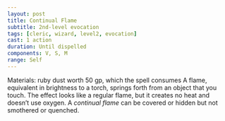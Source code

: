 ```yaml
---
layout: post
title: Continual Flame
subtitle: 2nd-level evocation
tags: [cleric, wizard, level2, evocation]
cast: 1 action
duration: Until dispelled
components: V, S, M
range: Self
---
```

Materials: ruby dust worth 50 gp, which the spell consumes
A flame, equivalent in brightness to a torch, springs forth from an object that you touch. The effect looks like a regular flame, but it creates no heat and doesn’t use oxygen. A *continual flame* can be covered or hidden but not smothered or quenched.